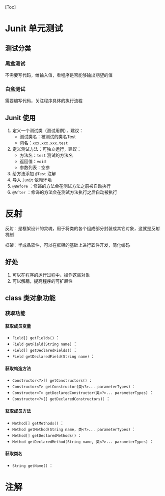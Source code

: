 [Toc]

# Junit 单元测试

## 测试分类

### 黑盒测试

不需要写代码，给输入值，看程序是否能够输出期望的值

### 白盒测试

需要编写代码，关注程序具体的执行流程

## Junit 使用

1. 定义一个测试类（测试用例），建议：
   * 测试类名：被测试的类名Test
   * 包名：`xxx.xxx.xxx.test`
2. 定义测试方法：可独立运行，建议：
   * 方法名：`test` 测试的方法名
   * 返回值：`void`
   * 参数列表：空参
3. 给方法添加 `@Test` 注解
4. 导入 `Junit` 依赖环境
5. `@Before` ：修饰的方法会在测试方法之前被自动执行
6. `@After` ：修饰的方法会在测试方法执行之后自动被执行



# 反射

反射：是框架设计的灵魂，用于将类的各个组成部分封装成其它对象，这就是反射机制

框架：半成品软件，可以在框架的基础上进行软件开发，简化编码

## 好处

1. 可以在程序的运行过程中，操作这些对象
2. 可以解耦，提高程序的可扩展性

## class 类对象功能

### 获取功能

#### 获取成员变量

* `Field[] getFields()` ：
* `Field getField(String name)` ：
* `Field[] getDeclaredFields()` ：
* `Field getDeclaredField(String name)` ：

#### 获取构造方法

* `Constructor<?>[] getConstructors()` ：
* `Constructor<T> getConstructor(类<?>... parameterTypes)` ：
* `Constructor<T> getDeclaredConstructor(类<?>... parameterTypes)` ：
* `Constructor<?>[] getDeclaredConstructors()` ：

#### 获取成员方法

* `Method[] getMethods()` ：
* `Method getMethod(String name, 类<?>... parameterTypes)` ：
* `Method[] getDeclaredMethods()` ：
* `Method getDeclaredMethod(String name, 类<?>... parameterTypes)` ：

#### 获取类名

- `String getName()` ：









# 注解

